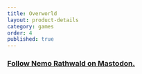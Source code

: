 ```yaml
---
title: Overworld
layout: product-details
category: games
order: 4
published: true
---
```

<div>
<h3>
<a rel="me" href="https://boardgames.social/@nemorathwald">Follow Nemo Rathwald on Mastodon.</a>
</h3>
</div>